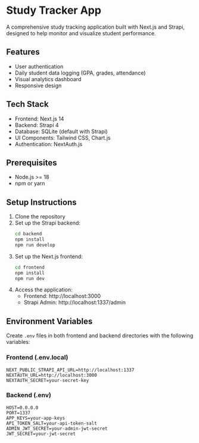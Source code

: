 # Study Tracker App

A comprehensive study tracking application built with Next.js and Strapi, designed to help monitor and visualize student performance.

## Features

- User authentication
- Daily student data logging (GPA, grades, attendance)
- Visual analytics dashboard
- Responsive design

## Tech Stack

- Frontend: Next.js 14
- Backend: Strapi 4
- Database: SQLite (default with Strapi)
- UI Components: Tailwind CSS, Chart.js
- Authentication: NextAuth.js

## Prerequisites

- Node.js >= 18
- npm or yarn

## Setup Instructions

1. Clone the repository
2. Set up the Strapi backend:
   ```bash
   cd backend
   npm install
   npm run develop
   ```
3. Set up the Next.js frontend:
   ```bash
   cd frontend
   npm install
   npm run dev
   ```
4. Access the application:
   - Frontend: http://localhost:3000
   - Strapi Admin: http://localhost:1337/admin

## Environment Variables

Create `.env` files in both frontend and backend directories with the following variables:

### Frontend (.env.local)
```
NEXT_PUBLIC_STRAPI_API_URL=http://localhost:1337
NEXTAUTH_URL=http://localhost:3000
NEXTAUTH_SECRET=your-secret-key
```

### Backend (.env)
```
HOST=0.0.0.0
PORT=1337
APP_KEYS=your-app-keys
API_TOKEN_SALT=your-api-token-salt
ADMIN_JWT_SECRET=your-admin-jwt-secret
JWT_SECRET=your-jwt-secret
```
